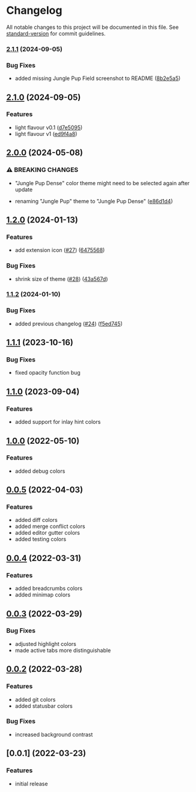 # Changelog

All notable changes to this project will be documented in this file. See [standard-version](https://github.com/conventional-changelog/standard-version) for commit guidelines.

### [2.1.1](https://github.com/keller00/JunglePup/compare/v2.1.0...v2.1.1) (2024-09-05)


### Bug Fixes

* added missing Jungle Pup Field screenshot to README ([8b2e5a5](https://github.com/keller00/JunglePup/commit/8b2e5a5f74de6097f910eeeddfab7c77a4797d82))

## [2.1.0](https://github.com/keller00/JunglePup/compare/v2.0.0...v2.1.0) (2024-09-05)


### Features

* light flavour v0.1 ([d7e5095](https://github.com/keller00/JunglePup/commit/d7e50952b9ee8cadc8ec0760e103fbeb2e83edc9))
* light flavour v1 ([ed9f4a8](https://github.com/keller00/JunglePup/commit/ed9f4a87a0425988fd4982d972943ad8da5068bb))

## [2.0.0](https://github.com/keller00/JunglePup/compare/v1.2.0...v2.0.0) (2024-05-08)


### ⚠ BREAKING CHANGES

* "Jungle Pup Dense" color theme might need to be selected again after update

* renaming "Jungle Pup" theme to "Jungle Pup Dense" ([e86d1d4](https://github.com/keller00/JunglePup/commit/e86d1d4d244787821f0c9feeb7c3ebff87d460a3))

## [1.2.0](https://github.com/keller00/JunglePup/compare/v1.1.2...v1.2.0) (2024-01-13)


### Features

* add extension icon ([#27](https://github.com/keller00/JunglePup/issues/27)) ([6475568](https://github.com/keller00/JunglePup/commit/647556856a31bbb4c396c91fed7b249f1cf09979))


### Bug Fixes

* shrink size of theme ([#28](https://github.com/keller00/JunglePup/issues/28)) ([43a567d](https://github.com/keller00/JunglePup/commit/43a567deb9121b452c9d38808274f463f6897a21))

### [1.1.2](https://github.com/keller00/JunglePup/compare/v1.1.1...v1.1.2) (2024-01-10)


### Bug Fixes

* added previous changelog ([#24](https://github.com/keller00/JunglePup/issues/24)) ([f5ed745](https://github.com/keller00/JunglePup/commit/f5ed7458ad0c7393e5dd6511addabfea2b82a452))

## [1.1.1](https://github.com/JunglePup/code/compare/v1.1.0...v1.1.1) (2023-10-16)


### Bug Fixes

* fixed opacity function bug



## [1.1.0](https://github.com/JunglePup/code/compare/v1.0.0...v1.1.0) (2023-09-04)


### Features

* added support for inlay hint colors 



## [1.0.0](https://github.com/JunglePup/code/compare/v0.0.5...v1.0.0) (2022-05-10)


### Features

* added debug colors



## [0.0.5](https://github.com/JunglePup/code/compare/v0.0.4...v0.0.5) (2022-04-03)


### Features

* added diff colors
* added merge conflict colors
* added editor gutter colors
* added testing colors



## [0.0.4](https://github.com/JunglePup/code/compare/v0.0.3...v0.0.4) (2022-03-31)


### Features

* added breadcrumbs colors
* added minimap colors



## [0.0.3](https://github.com/JunglePup/code/compare/v0.0.2...v0.0.3) (2022-03-29)


### Bug Fixes

* adjusted highlight colors
* made active tabs more distinguishable



## [0.0.2](https://github.com/JunglePup/code/compare/v0.0.1...v0.0.2) (2022-03-28)


### Features

* added git colors
* added statusbar colors


### Bug Fixes

* increased background contrast



## [0.0.1] (2022-03-23)


### Features

* initial release
